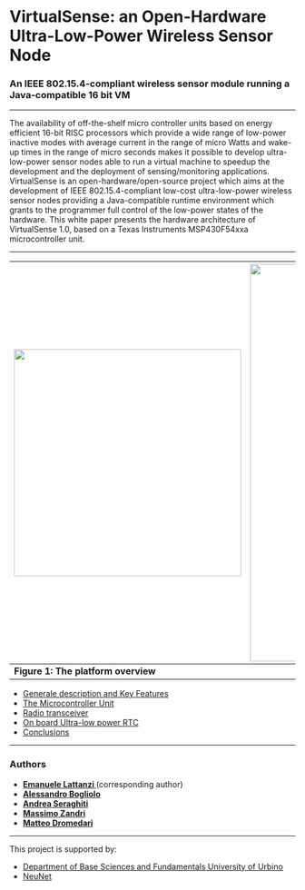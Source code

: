 # VirtualSense: an Open-Hardware Ultra-Low-Power Wireless Sensor Node #
### An IEEE 802.15.4-compliant wireless sensor module running a Java-compatible 16 bit VM ###


---

The availability of off-the-shelf micro controller units based on energy efficient 16-bit RISC processors which provide a wide range of low-power inactive modes with average current in the range of micro Watts and wake-up times in the range of micro seconds makes it possible to develop ultra-low-power sensor nodes able to run a virtual machine to speedup the development and the deployment of sensing/monitoring applications. VirtualSense is an open-hardware/open-source project which aims at the development of IEEE 802.15.4-compliant low-cost ultra-low-power wireless sensor nodes providing a Java-compatible runtime environment which grants to the programmer full control of the low-power states of the hardware. This white paper presents the hardware architecture of VirtualSense 1.0, based on a Texas Instruments MSP430F54xxa microcontroller unit.


---


| <img src='http://wiki.virtual-sense.googlecode.com/git/ultrasonic_trigger.png' width='400'></img>| <img src='http://wiki.virtual-sense.googlecode.com/git/CPU.jpg' width='700'></img>|
|:-------------------------------------------------------------------------------------------------|:----------------------------------------------------------------------------------|
| **Figure 1: The platform overview** |  |





  * [Generale description and Key Features](General.md)
  * [The Microcontroller Unit](Microcontroller.md)
  * [Radio transceiver](Radio.md)
  * [On board Ultra-low power RTC](RTC.md)
  * [Conclusions](Conclusions.md)



---


### **Authors** ###

  * **[Emanuele Lattanzi ](http://www.disbef.uniurb.it/struttura/personale/emanuele-lattanzi/?lang=en)** (corresponding author)
  * **[Alessandro Bogliolo](http://www.disbef.uniurb.it/struttura/personale/alessandro-bogliolo/?lang=en)**
  * **[Andrea Seraghiti](http://www.disbef.uniurb.it/struttura/personale/andrea-seraghiti/?lang=en)**
  * **[Massimo Zandri](mailto:massimo.zandri@uniurb.it)**
  * **[Matteo Dromedari](mailto:matteo.dromedari@gmail.com)**



---

This project is supported by:
  * [Department of Base Sciences and Fundamentals University of Urbino](http://www.disbef.uniurb.it/?lang=it)
  * [NeuNet](http://www.neunet.it/)
